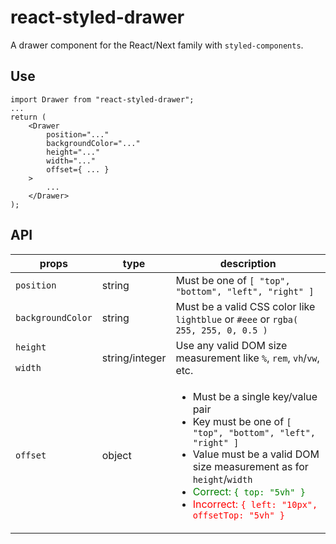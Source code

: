 # react-styled-drawer

A drawer component for the React/Next family with `styled-components`.

## Use

```
import Drawer from "react-styled-drawer";
...
return (
    <Drawer
        position="..."
        backgroundColor="..."
        height="..."
        width="..."
        offset={ ... }
    >
        ...
    </Drawer>
);
```

## API

<table>
  <thead>
    <tr>
      <th>props</th>
      <th>type</th>
      <th>description</th>
    </tr>
  </thead>
  <tbody>
    <tr>
      <td><code>position</code></td>
      <td>string</td>
      <td>Must be one of <code>[ "top", "bottom", "left", "right" ]</code></td>
    </tr>
    <tr>
      <td><code>backgroundColor</code></td>
      <td>string</td>
      <td>Must be a valid CSS color like <code>lightblue</code> or <code>#eee</code> or <code>rgba( 255, 255, 0, 0.5 )</code></td>
    </tr>
    <tr>
      <td><code>height</code></td>
      <td rowspan="2">string/integer</td>
      <td rowspan="2">Use any valid DOM size measurement like <code>%</code>, <code>rem</code>, <code>vh</code>/<code>vw</code>, etc.</td>
    </tr>
    <tr>
      <td><code>width</code></td>
    </tr>
    <tr>
      <td><code>offset</code></td>
      <td>object</td>
      <td>
        <ul>
            <li>Must be a single key/value pair</li>
            <li>Key must be one of <code>[ "top", "bottom", "left", "right" ]</code></li>
            <li>Value must be a valid DOM size measurement as for <code>height</code>/<code>width</code></li>
            <li><span style="color: green">Correct: <code>{ top: "5vh" }</code></span<</li>
            <li><span style="color: red">Incorrect: <code>{ left: "10px", offsetTop: "5vh" }</code></span></li>
        </ul>
      </td>
    </tr>
  </tbody>
</table>
